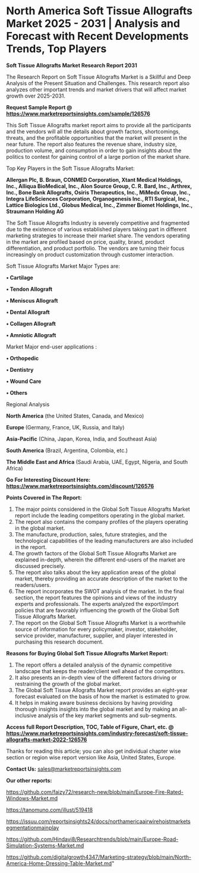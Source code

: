 # North America Soft Tissue Allografts Market 2025 - 2031 | Analysis and Forecast with Recent Developments Trends, Top Players

<strong>Soft Tissue Allografts Market Research Report 2031</strong>

The Research Report on Soft Tissue Allografts Market is a Skillful and Deep Analysis of the Present Situation and Challenges. This research report also analyzes other important trends and market drivers that will affect market growth over 2025-2031.

<strong>Request Sample Report @ <a href=https://www.marketreportsinsights.com/sample/126576>https://www.marketreportsinsights.com/sample/126576</a></strong>

This Soft Tissue Allografts market report aims to provide all the participants and the vendors will all the details about growth factors, shortcomings, threats, and the profitable opportunities that the market will present in the near future. The report also features the revenue share, industry size, production volume, and consumption in order to gain insights about the politics to contest for gaining control of a large portion of the market share.

Top Key Players in the Soft Tissue Allografts Market:

<strong>Allergan Plc, B. Braun, CONMED Corporation, Xtant Medical Holdings, Inc., Alliqua BioMedical, Inc., Alon Source Group, C. R. Bard, Inc., Arthrex, Inc., Bone Bank Allografts, Osiris Therapeutics, Inc., MiMedx Group, Inc., Integra LifeSciences Corporation, Organogenesis Inc., RTI Surgical, Inc., Lattice Biologics Ltd., Globus Medical, Inc., Zimmer Biomet Holdings, Inc., Straumann Holding AG</strong>

The Soft Tissue Allografts Industry is severely competitive and fragmented due to the existence of various established players taking part in different marketing strategies to increase their market share. The vendors operating in the market are profiled based on price, quality, brand, product differentiation, and product portfolio. The vendors are turning their focus increasingly on product customization through customer interaction.

Soft Tissue Allografts Market Major Types are:

<strong>• Cartilage

• Tendon Allograft

• Meniscus Allograft

• Dental Allograft

• Collagen Allograft

• Amniotic Allograft</strong>

Market Major end-user applications :

<strong>• Orthopedic

• Dentistry

• Wound Care

• Others</strong>

Regional Analysis

</u><strong><b>North America</b></strong> (the United States, Canada, and Mexico)

<strong><b>Europe </b></strong>(Germany, France, UK, Russia, and Italy)

<strong><b>Asia-Pacific</b></strong> (China, Japan, Korea, India, and Southeast Asia)

<strong><b>South America</b></strong> (Brazil, Argentina, Colombia, etc.)

<strong><b>The Middle East and Africa</b></strong> (Saudi Arabia, UAE, Egypt, Nigeria, and South Africa)

<strong>Go For Interesting Discount Here: <a href=https://www.marketreportsinsights.com/discount/126576>https://www.marketreportsinsights.com/discount/126576</a></strong>

<strong>Points Covered in The Report:</strong>
<ol>
  <li>The major points considered in the Global Soft Tissue Allografts Market report include the leading competitors operating in the global market.</li>
  <li>The report also contains the company profiles of the players operating in the global market.</li>
  <li>The manufacture, production, sales, future strategies, and the technological capabilities of the leading manufacturers are also included in the report.</li>
  <li>The growth factors of the Global Soft Tissue Allografts Market are explained in-depth, wherein the different end-users of the market are discussed precisely.</li>
  <li>The report also talks about the key application areas of the global market, thereby providing an accurate description of the market to the readers/users.</li>
  <li>The report incorporates the SWOT analysis of the market. In the final section, the report features the opinions and views of the industry experts and professionals. The experts analyzed the export/import policies that are favorably influencing the growth of the Global Soft Tissue Allografts Market.</li>
  <li>The report on the Global Soft Tissue Allografts Market is a worthwhile source of information for every policymaker, investor, stakeholder, service provider, manufacturer, supplier, and player interested in purchasing this research document.</li>
</ol>
<strong>Reasons for Buying Global Soft Tissue Allografts Market Report:</strong>

<ol>
  <li>The report offers a detailed analysis of the dynamic competitive landscape that keeps the reader/client well ahead of the competitors.</li>
  <li>It also presents an in-depth view of the different factors driving or restraining the growth of the global market.</li>
  <li>The Global Soft Tissue Allografts Market report provides an eight-year forecast evaluated on the basis of how the market is estimated to grow.</li>
  <li>It helps in making aware business decisions by having providing thorough insights insights into the global market and by making an all-inclusive analysis of the key market segments and sub-segments.</li>
</ol>
<strong>Access full Report Description, TOC, Table of Figure, Chart, etc. @ <a href=https://www.marketreportsinsights.com/industry-forecast/soft-tissue-allografts-market-2022-126576>https://www.marketreportsinsights.com/industry-forecast/soft-tissue-allografts-market-2022-126576</a></strong>


Thanks for reading this article; you can also get individual chapter wise section or region wise report version like Asia, United States, Europe.

<strong>Contact Us:</strong>
sales@marketreportsinsights.com

<strong>Our other reports:</strong>

<a href=https://github.com/faizy72/research-new/blob/main/Europe-Fire-Rated-Windows-Market.md>https://github.com/faizy72/research-new/blob/main/Europe-Fire-Rated-Windows-Market.md</a>

<a href=https://tanomuno.com/illust/519418>https://tanomuno.com/illust/519418</a>

<a href=https://issuu.com/reportsinsights24/docs/northamericaairwirehoistmarketsegmentationmainplay>https://issuu.com/reportsinsights24/docs/northamericaairwirehoistmarketsegmentationmainplay</a>

<a href=https://github.com/Hindavi8/Researchtrends/blob/main/Europe-Road-Simulation-Systems-Market.md>https://github.com/Hindavi8/Researchtrends/blob/main/Europe-Road-Simulation-Systems-Market.md</a>

<a href=https://github.com/digitalgrowth4347/Marketing-strategy/blob/main/North-America-Home-Dressing-Table-Market.md>https://github.com/digitalgrowth4347/Marketing-strategy/blob/main/North-America-Home-Dressing-Table-Market.md</a>"
